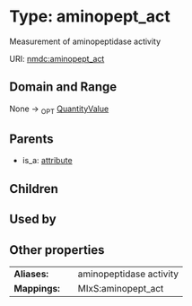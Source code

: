 
# Type: aminopept_act


Measurement of aminopeptidase activity

URI: [nmdc:aminopept_act](https://microbiomedata/meta/aminopept_act)


## Domain and Range

None ->  <sub>OPT</sub> [QuantityValue](QuantityValue.md)

## Parents

 *  is_a: [attribute](attribute.md)

## Children


## Used by


## Other properties

|  |  |  |
| --- | --- | --- |
| **Aliases:** | | aminopeptidase activity |
| **Mappings:** | | MIxS:aminopept_act |

